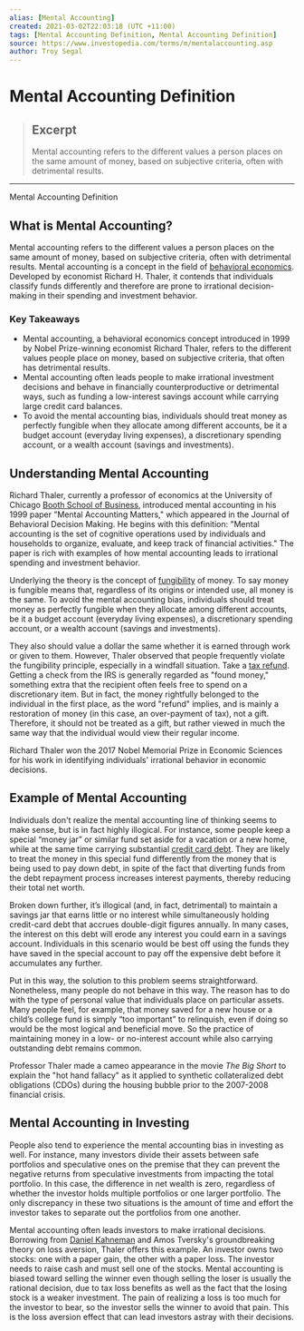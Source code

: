 ```yaml
---
alias: [Mental Accounting]
created: 2021-03-02T22:03:18 (UTC +11:00)
tags: [Mental Accounting Definition, Mental Accounting Definition]
source: https://www.investopedia.com/terms/m/mentalaccounting.asp
author: Troy Segal
---
```


# Mental Accounting Definition

> ## Excerpt
> Mental accounting refers to the different values a person places on the same amount of money, based on subjective criteria, often with detrimental results.

---

Mental Accounting Definition
## What is Mental Accounting?

Mental accounting refers to the different values a person places on the same amount of money, based on subjective criteria, often with detrimental results. Mental accounting is a concept in the field of [behavioral economics](https://www.investopedia.com/terms/b/behavioraleconomics.asp). Developed by economist Richard H. Thaler, it contends that individuals classify funds differently and therefore are prone to irrational decision-making in their spending and investment behavior.

### Key Takeaways

-   Mental accounting, a behavioral economics concept introduced in 1999 by Nobel Prize-winning economist Richard Thaler, refers to the different values people place on money, based on subjective criteria, that often has detrimental results.
-   Mental accounting often leads people to make irrational investment decisions and behave in financially counterproductive or detrimental ways, such as funding a low-interest savings account while carrying large credit card balances.
-   To avoid the mental accounting bias, individuals should treat money as perfectly fungible when they allocate among different accounts, be it a budget account (everyday living expenses), a discretionary spending account, or a wealth account (savings and investments).

## Understanding Mental Accounting

Richard Thaler, currently a professor of economics at the University of Chicago [Booth School of Business](https://www.investopedia.com/terms/b/booth-school.asp), introduced mental accounting in his 1999 paper "Mental Accounting Matters," which appeared in the Journal of Behavioral Decision Making. He begins with this definition: "Mental accounting is the set of cognitive operations used by individuals and households to organize, evaluate, and keep track of financial activities." The paper is rich with examples of how mental accounting leads to irrational spending and investment behavior.

Underlying the theory is the concept of [fungibility](https://www.investopedia.com/terms/f/fungibility.asp) of money. To say money is fungible means that, regardless of its origins or intended use, all money is the same. To avoid the mental accounting bias, individuals should treat money as perfectly fungible when they allocate among different accounts, be it a budget account (everyday living expenses), a discretionary spending account, or a wealth account (savings and investments).

They also should value a dollar the same whether it is earned through work or given to them. However, Thaler observed that people frequently violate the fungibility principle, especially in a windfall situation. Take a [tax refund](https://www.investopedia.com/terms/t/tax-refund.asp). Getting a check from the IRS is generally regarded as "found money," something extra that the recipient often feels free to spend on a discretionary item. But in fact, the money rightfully belonged to the individual in the first place, as the word "refund" implies, and is mainly a restoration of money (in this case, an over-payment of tax), not a gift. Therefore, it should not be treated as a gift, but rather viewed in much the same way that the individual would view their regular income.

Richard Thaler won the 2017 Nobel Memorial Prize in Economic Sciences for his work in identifying individuals' irrational behavior in economic decisions.

## Example of Mental Accounting

Individuals don't realize the mental accounting line of thinking seems to make sense, but is in fact highly illogical. For instance, some people keep a special “money jar” or similar fund set aside for a vacation or a new home, while at the same time carrying substantial [credit card debt](https://www.investopedia.com/terms/c/credit-card-debt.asp). They are likely to treat the money in this special fund differently from the money that is being used to pay down debt, in spite of the fact that diverting funds from the debt repayment process increases interest payments, thereby reducing their total net worth.

Broken down further, it’s illogical (and, in fact, detrimental) to maintain a savings jar that earns little or no interest while simultaneously holding credit-card debt that accrues double-digit figures annually. In many cases, the interest on this debt will erode any interest you could earn in a savings account. Individuals in this scenario would be best off using the funds they have saved in the special account to pay off the expensive debt before it accumulates any further.

Put in this way, the solution to this problem seems straightforward. Nonetheless, many people do not behave in this way. The reason has to do with the type of personal value that individuals place on particular assets. Many people feel, for example, that money saved for a new house or a child’s college fund is simply “too important” to relinquish, even if doing so would be the most logical and beneficial move. So the practice of maintaining money in a low- or no-interest account while also carrying outstanding debt remains common.

Professor Thaler made a cameo appearance in the movie _The Big Short_ to explain the "hot hand fallacy" as it applied to synthetic collateralized debt obligations (CDOs) during the housing bubble prior to the 2007-2008 financial crisis.

## Mental Accounting in Investing

People also tend to experience the mental accounting bias in investing as well. For instance, many investors divide their assets between safe portfolios and speculative ones on the premise that they can prevent the negative returns from speculative investments from impacting the total portfolio. In this case, the difference in net wealth is zero, regardless of whether the investor holds multiple portfolios or one larger portfolio. The only discrepancy in these two situations is the amount of time and effort the investor takes to separate out the portfolios from one another.

Mental accounting often leads investors to make irrational decisions. Borrowing from [Daniel Kahneman](https://www.investopedia.com/terms/d/daniel-kahneman.asp) and Amos Tversky's groundbreaking theory on loss aversion, Thaler offers this example. An investor owns two stocks: one with a paper gain, the other with a paper loss. The investor needs to raise cash and must sell one of the stocks. Mental accounting is biased toward selling the winner even though selling the loser is usually the rational decision, due to tax loss benefits as well as the fact that the losing stock is a weaker investment. The pain of realizing a loss is too much for the investor to bear, so the investor sells the winner to avoid that pain. This is the loss aversion effect that can lead investors astray with their decisions.
